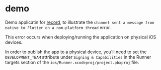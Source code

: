 # demo

Demo applicatin for [record](https://github.com/llfbandit/record), to illustrate the `channel sent a message from native to Flutter on a non-platform thread` error.

This error occurs when deploying/running the application on physical iOS devices.

In order to publish the app to a physical device, you'll need to set the `DEVELOPMENT_TEAM` attribute under `Signing & Capabilities` in the Runner targets section of the `ios/Runner.xcodeproj/project.pbxproj` file. 
